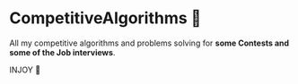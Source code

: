 # CompetitiveAlgorithms 🐔
All my competitive algorithms and problems solving for **some Contests and some of the Job interviews**.


INJOY 🎉
